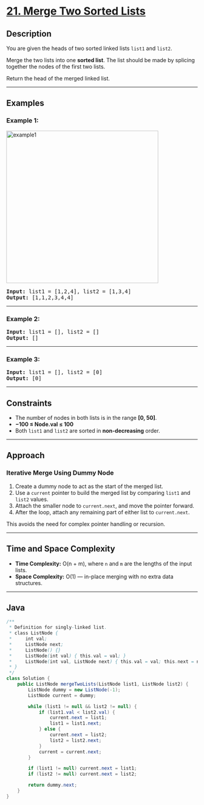 # [21. Merge Two Sorted Lists](https://leetcode.com/problems/merge-two-sorted-lists)

## Description

You are given the heads of two sorted linked lists `list1` and `list2`.

Merge the two lists into one **sorted list**. The list should be made by splicing together the nodes of the first two lists.

Return the head of the merged linked list.

---

## Examples

### Example 1:
<img alt="example1" src="https://assets.leetcode.com/uploads/2020/10/03/merge_ex1.jpg" style="width: 400px;" />
<pre>
<strong>Input:</strong> list1 = [1,2,4], list2 = [1,3,4]
<strong>Output:</strong> [1,1,2,3,4,4]
</pre>

---

### Example 2:
<pre>
<strong>Input:</strong> list1 = [], list2 = []
<strong>Output:</strong> []
</pre>

---

### Example 3:
<pre>
<strong>Input:</strong> list1 = [], list2 = [0]
<strong>Output:</strong> [0]
</pre>

---

## Constraints

- The number of nodes in both lists is in the range **[0, 50]**.
- **−100 ≤ Node.val ≤ 100**
- Both `list1` and `list2` are sorted in **non-decreasing** order.

---

## Approach

### Iterative Merge Using Dummy Node

1. Create a dummy node to act as the start of the merged list.
2. Use a `current` pointer to build the merged list by comparing `list1` and `list2` values.
3. Attach the smaller node to `current.next`, and move the pointer forward.
4. After the loop, attach any remaining part of either list to `current.next`.

This avoids the need for complex pointer handling or recursion.

---

## Time and Space Complexity

- **Time Complexity:** O(n + m), where `n` and `m` are the lengths of the input lists.
- **Space Complexity:** O(1) — in-place merging with no extra data structures.

---

## Java

```java
/**
 * Definition for singly-linked list.
 * class ListNode {
 *     int val;
 *     ListNode next;
 *     ListNode() {}
 *     ListNode(int val) { this.val = val; }
 *     ListNode(int val, ListNode next) { this.val = val; this.next = next; }
 * }
 */
class Solution {
    public ListNode mergeTwoLists(ListNode list1, ListNode list2) {
        ListNode dummy = new ListNode(-1);
        ListNode current = dummy;

        while (list1 != null && list2 != null) {
            if (list1.val < list2.val) {
                current.next = list1;
                list1 = list1.next;
            } else {
                current.next = list2;
                list2 = list2.next;
            }
            current = current.next;
        }

        if (list1 != null) current.next = list1;
        if (list2 != null) current.next = list2;

        return dummy.next;
    }
}
